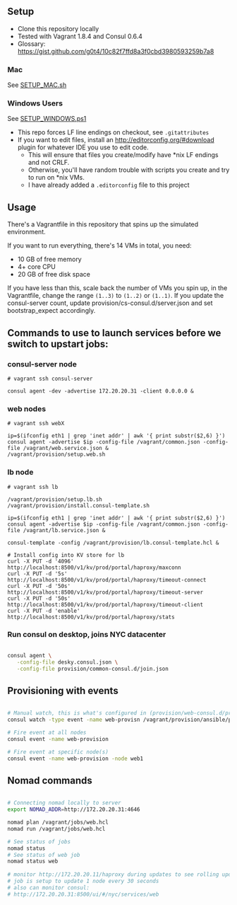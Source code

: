 ## Setup

- Clone this repository locally
- Tested with Vagrant 1.8.4 and Consul 0.6.4
- Glossary: https://gist.github.com/g0t4/10c82f7ffd8a3f0cbd3980593259b7a8

### Mac

See [SETUP_MAC.sh](SETUP_MAC.sh)

### Windows Users

See [SETUP_WINDOWS.ps1](SETUP_WINDOWS.ps1)

- This repo forces LF line endings on checkout, see `.gitattributes`  
- If you want to edit files, install an http://editorconfig.org/#download plugin for whatever IDE you use to edit code.
    - This will ensure that files you create/modify have *nix LF endings and not CRLF. 
    - Otherwise, you'll have random trouble with scripts you create and try to run on *nix VMs.
    - I have already added a `.editorconfig` file to this project  

## Usage

There's a Vagrantfile in this repository that spins up the simulated environment.

If you want to run everything, there's 14 VMs in total, you need:
- 10 GB of free memory
- 4+ core CPU
- 20 GB of free disk space

If you have less than this, scale back the number of VMs you spin up, in the Vagrantfile, change the range `(1..3)` to `(1..2)` or `(1..1)`. If you update the consul-server count, update provision/cs-consul.d/server.json and set bootstrap_expect accordingly.

## Commands to use to launch services before we switch to upstart jobs:

### consul-server node
```
# vagrant ssh consul-server

consul agent -dev -advertise 172.20.20.31 -client 0.0.0.0 &
```

### web nodes

```
# vagrant ssh webX

ip=$(ifconfig eth1 | grep 'inet addr' | awk '{ print substr($2,6) }')
consul agent -advertise $ip -config-file /vagrant/common.json -config-file /vagrant/web.service.json &
/vagrant/provision/setup.web.sh
```

### lb node

```
# vagrant ssh lb 

/vagrant/provision/setup.lb.sh
/vagrant/provision/install.consul-template.sh

ip=$(ifconfig eth1 | grep 'inet addr' | awk '{ print substr($2,6) }')
consul agent -advertise $ip -config-file /vagrant/common.json -config-file /vagrant/lb.service.json &

consul-template -config /vagrant/provision/lb.consul-template.hcl &

# Install config into KV store for lb
curl -X PUT -d '4096' http://localhost:8500/v1/kv/prod/portal/haproxy/maxconn
curl -X PUT -d '5s' http://localhost:8500/v1/kv/prod/portal/haproxy/timeout-connect
curl -X PUT -d '50s' http://localhost:8500/v1/kv/prod/portal/haproxy/timeout-server
curl -X PUT -d '50s' http://localhost:8500/v1/kv/prod/portal/haproxy/timeout-client
curl -X PUT -d 'enable' http://localhost:8500/v1/kv/prod/portal/haproxy/stats
```

### Run consul on desktop, joins NYC datacenter

```bash

consul agent \
   -config-file desky.consul.json \
   -config-file provision/common-consul.d/join.json

```

## Provisioning with events

```bash

# Manual watch, this is what's configured in (provision/web-consul.d/provision.watches.json), this command is just for reference if you want to use consul watch directly
consul watch -type event -name web-provisn /vagrant/provision/ansible/provision-self.sh

# Fire event at all nodes
consul event -name web-provision

# Fire event at specific node(s)
consul event -name web-provision -node web1

```

## Nomad commands


```bash

# Connecting nomad locally to server
export NOMAD_ADDR=http://172.20.20.31:4646

nomad plan /vagrant/jobs/web.hcl 
nomad run /vagrant/jobs/web.hcl

# See status of jobs
nomad status
# See status of web job
nomad status web
 
# monitor http://172.20.20.11/haproxy during updates to see rolling update nature!
# job is setup to update 1 node every 30 seconds
# also can monitor consul:
# http://172.20.20.31:8500/ui/#/nyc/services/web

```
